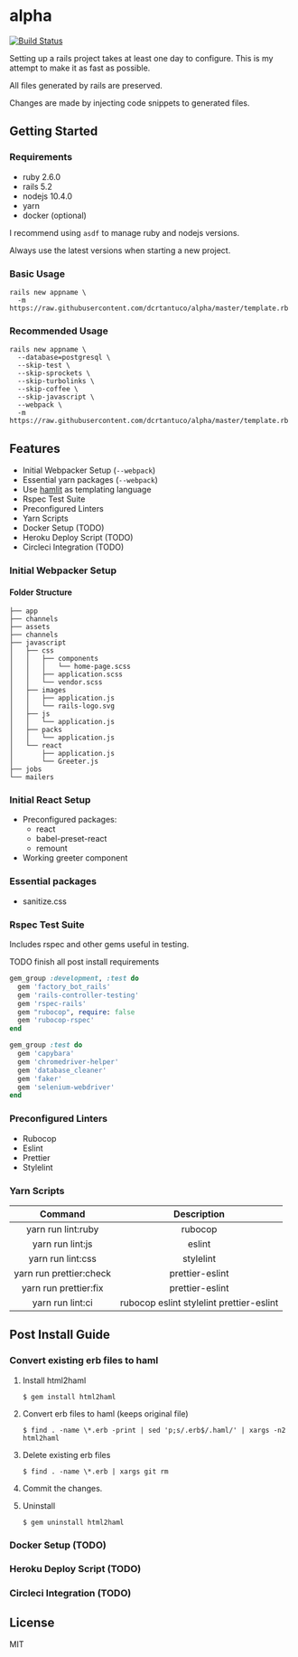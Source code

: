 # alpha

[![Build Status](https://travis-ci.org/dcrtantuco/alpha.svg?branch=master)](https://travis-ci.org/dcrtantuco/alpha)

Setting up a rails project takes at least one day to configure. This is my attempt to make it as fast as possible.

All files generated by rails are preserved.

Changes are made by injecting code snippets to generated files.

## Getting Started

### Requirements

- ruby 2.6.0
- rails 5.2
- nodejs 10.4.0
- yarn
- docker (optional)

I recommend using `asdf` to manage ruby and nodejs versions.

Always use the latest versions when starting a new project.

### Basic Usage

```
rails new appname \
  -m https://raw.githubusercontent.com/dcrtantuco/alpha/master/template.rb
```

### Recommended Usage

```
rails new appname \
  --database=postgresql \
  --skip-test \
  --skip-sprockets \
  --skip-turbolinks \
  --skip-coffee \
  --skip-javascript \
  --webpack \
  -m https://raw.githubusercontent.com/dcrtantuco/alpha/master/template.rb
```

## Features

- Initial Webpacker Setup (`--webpack`)
- Essential yarn packages (`--webpack`)
- Use [hamlit](https://github.com/k0kubun/hamlit) as templating language
- Rspec Test Suite
- Preconfigured Linters
- Yarn Scripts
- Docker Setup (TODO)
- Heroku Deploy Script (TODO)
- Circleci Integration (TODO)

### Initial Webpacker Setup

#### Folder Structure

```
├── app
├── channels
├── assets
├── channels
├── javascript
│   ├── css
│   │   ├── components
│   │   │   └── home-page.scss
│   │   ├── application.scss
│   │   └── vendor.scss
│   ├── images
│   │   ├── application.js
│   │   └── rails-logo.svg
│   ├── js
│   │   └── application.js
│   ├── packs
│   │   └── application.js
│   └── react
│       ├── application.js
│       └── Greeter.js
├── jobs
└── mailers
```

### Initial React Setup

- Preconfigured packages:
  - react
  - babel-preset-react
  - remount
- Working greeter component

### Essential packages

- sanitize.css

### Rspec Test Suite

Includes rspec and other gems useful in testing.

TODO finish all post install requirements

```ruby
gem_group :development, :test do
  gem 'factory_bot_rails'
  gem 'rails-controller-testing'
  gem 'rspec-rails'
  gem "rubocop", require: false
  gem 'rubocop-rspec'
end

gem_group :test do
  gem 'capybara'
  gem 'chromedriver-helper'
  gem 'database_cleaner'
  gem 'faker'
  gem 'selenium-webdriver'
end
```

### Preconfigured Linters

- Rubocop
- Eslint
- Prettier
- Stylelint

### Yarn Scripts

|         Command         |               Description                |
| :---------------------: | :--------------------------------------: |
|   yarn run lint:ruby    |                 rubocop                  |
|    yarn run lint:js     |                  eslint                  |
|    yarn run lint:css    |                stylelint                 |
| yarn run prettier:check |             prettier-eslint              |
|  yarn run prettier:fix  |             prettier-eslint              |
|    yarn run lint:ci     | rubocop eslint stylelint prettier-eslint |

## Post Install Guide

### Convert existing erb files to haml

1. Install html2haml

   ```
   $ gem install html2haml
   ```

1. Convert erb files to haml (keeps original file)

   ```
   $ find . -name \*.erb -print | sed 'p;s/.erb$/.haml/' | xargs -n2 html2haml
   ```

1. Delete existing erb files

   ```
   $ find . -name \*.erb | xargs git rm
   ```

1. Commit the changes.
1. Uninstall

   ```
   $ gem uninstall html2haml
   ```

### Docker Setup (TODO)

### Heroku Deploy Script (TODO)

### Circleci Integration (TODO)

## License

MIT
